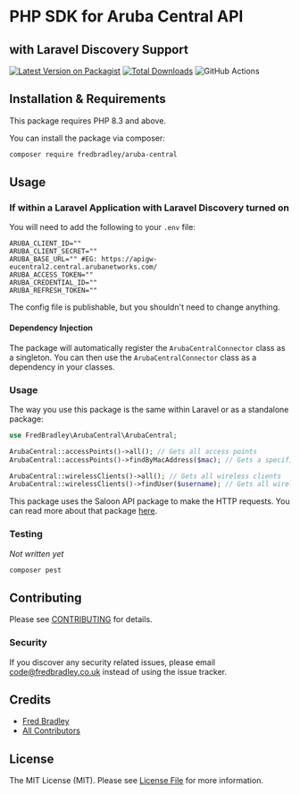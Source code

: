 # PHP SDK for Aruba Central API
## with Laravel Discovery Support

[![Latest Version on Packagist](https://img.shields.io/packagist/v/fredbradley/aruba-central.svg?style=flat-square)](https://packagist.org/packages/fredbradley/aruba-central)
[![Total Downloads](https://img.shields.io/packagist/dt/fredbradley/aruba-central.svg?style=flat-square)](https://packagist.org/packages/fredbradley/aruba-central)
![GitHub Actions](https://github.com/fredbradley/aruba-central/actions/workflows/main.yml/badge.svg)

## Installation & Requirements

This package requires PHP 8.3 and above.

You can install the package via composer:

```bash
composer require fredbradley/aruba-central
```

## Usage
### If within a Laravel Application with Laravel Discovery turned on
You will need to add the following to your `.env` file:
```dotenv
ARUBA_CLIENT_ID=""
ARUBA_CLIENT_SECRET=""
ARUBA_BASE_URL="" #EG: https://apigw-eucentral2.central.arubanetworks.com/
ARUBA_ACCESS_TOKEN=""
ARUBA_CREDENTIAL_ID=""
ARUBA_REFRESH_TOKEN=""

```
The config file is publishable, but you shouldn't need to change anything.
#### Dependency Injection
The package will automatically register the `ArubaCentralConnector` class as a singleton. You can then use the `ArubaCentralConnector` class as a dependency in your classes.

### Usage
The way you use this package is the same within Laravel or as a standalone package:

```php
use FredBradley\ArubaCentral\ArubaCentral;

ArubaCentral::accessPoints()->all(); // Gets all access points
ArubaCentral::accessPoints()->findByMacAddress($mac); // Gets a specific access point by MAC address

ArubaCentral::wirelessClients()->all(); // Gets all wireless clients
ArubaCentral::wirelessClients()->findUser($username); // Gets all wireless client by username
```

This package uses the Saloon API package to make the HTTP requests. You can read more about that package [here](https://docs.saloon.dev/).


### Testing
_Not written yet_
```bash
composer pest
```

## Contributing

Please see [CONTRIBUTING](CONTRIBUTING.md) for details.

### Security

If you discover any security related issues, please email code@fredbradley.co.uk instead of using the issue tracker.

## Credits

- [Fred Bradley](https://github.com/fredbradley)
- [All Contributors](../../contributors)

## License

The MIT License (MIT). Please see [License File](LICENSE.md) for more information.
